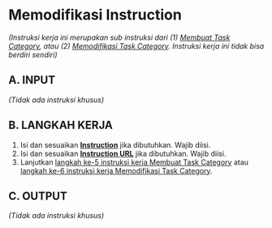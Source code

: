 # Memodifikasi Instruction

*(Instruksi kerja ini merupakan sub instruksi dari (1) [Membuat Task Category](./membuat.md), atau (2) [Memodifikasi Task Category](./memodifikasi.md). Instruksi kerja ini tidak bisa berdiri sendiri)*

## A. INPUT

*(Tidak ada instruksi khusus)*

## B. LANGKAH KERJA

1. Isi dan sesuaikan **[Instruction](./penjelasan.md#field-instruction-name)** jika dibutuhkan. Wajib diisi.
2. Isi dan sesuaikan **[Instruction URL](./penjelasan.md#field-instruction-url)** jika dibutuhkan. Wajib diisi.
3. Lanjutkan [langkah ke-5 instruksi kerja Membuat Task Category](./membuat.md#l5) atau [langkah ke-6 instruksi kerja Memodifikasi Task Category](./memodifikasi.md#l6).

## C. OUTPUT

*(Tidak ada instruksi khusus)*
